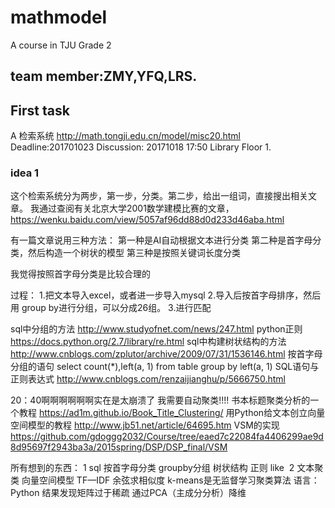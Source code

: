 # mathmodel
A course in TJU Grade 2 
## team member:ZMY,YFQ,LRS.
## First task
A  检索系统  http://math.tongji.edu.cn/model/misc20.html
Deadline:201701023
Discussion: 20171018 17:50 Library Floor 1.
### idea 1
这个检索系统分为两步，第一步，分类。第二步，给出一组词，直接搜出相关文章。
我通过查阅有关北京大学2001数学建模比赛的文章，
https://wenku.baidu.com/view/5057af96dd88d0d233d46aba.html

有一篇文章说用三种方法：
第一种是AI自动根据文本进行分类
第二种是首字母分类，然后构造一个树状的模型
第三种是按照关键词长度分类

我觉得按照首字母分类是比较合理的

过程：
1.把文本导入excel，或者进一步导入mysql
2.导入后按首字母排序，然后用 group by进行分组，可以分成26组。
3.进行匹配

sql中分组的方法
http://www.studyofnet.com/news/247.html
python正则
https://docs.python.org/2.7/library/re.html
sql中构建树状结构的方法
http://www.cnblogs.com/zplutor/archive/2009/07/31/1536146.html
按首字母分组的语句
select count(*),left(a, 1) from table group by left(a, 1)
SQL语句与正则表达式
http://www.cnblogs.com/renzaijianghu/p/5666750.html


20：40啊啊啊啊啊啊实在是太崩溃了 我需要自动聚类!!!!
书本标题聚类分析的一个教程 
https://ad1m.github.io/Book_Title_Clustering/
用Python给文本创立向量空间模型的教程
http://www.jb51.net/article/64695.htm
VSM的实现
https://github.com/gdoggg2032/Course/tree/eaed7c22084fa4406299ae9d8d95697f2943ba3a/2015spring/DSP/DSP_final/VSM


所有想到的东西：
1 sql 按首字母分类 groupby分组 树状结构 正则 like 
2 文本聚类 向量空间模型 TF—IDF 余弦求相似度 k-means是无监督学习聚类算法  语言：Python 结果发现矩阵过于稀疏 通过PCA（主成分分析）降维
